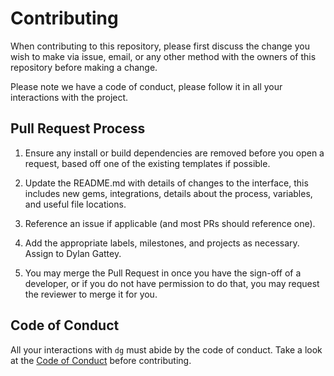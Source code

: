 # Contributing

When contributing to this repository, please first discuss the change you wish
to make via issue, email, or any other method with the owners of this repository
before making a change.

Please note we have a code of conduct, please follow it in all your interactions
with the project.

## Pull Request Process

1. Ensure any install or build dependencies are removed before you open a
   request, based off one of the existing templates if possible.

2. Update the README.md with details of changes to the interface, this includes
   new gems, integrations, details about the process, variables, and useful
   file locations.

3. Reference an issue if applicable (and most PRs should reference one).

4. Add the appropriate labels, milestones, and projects as necessary. Assign
   to Dylan Gattey.

5. You may merge the Pull Request in once you have the sign-off of a developer,
   or  if you do not have permission to do that, you may request the reviewer
   to merge it for you.

## Code of Conduct

All your interactions with `dg` must abide by the code of conduct. Take a look
at the
[Code of Conduct](https://github.com/dgattey/dg/blob/master/CODE_OF_CONDUCT.md)
before contributing.
